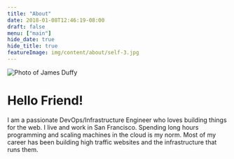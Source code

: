 ```yaml
---
title: "About"
date: 2018-01-08T12:46:19-08:00
draft: false
menu: ["main"]
hide_date: true
hide_title: true
featureImage: img/content/about/self-3.jpg
---
```


![Photo of James Duffy](/img/content/about/self-3.jpg)

# Hello Friend!

I am a passionate DevOps/Infrastructure Engineer who loves building things for the web. I live and work in San Francisco. Spending long hours programming and scaling machines in the cloud is my norm. Most of my career has been building high traffic websites and the infrastructure that runs them.


